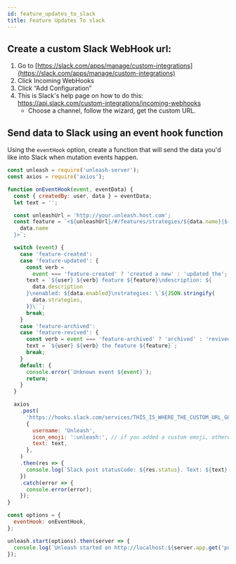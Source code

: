 ```yaml
---
id: feature_updates_to_slack
title: Feature Updates To slack
---
```


## Create a custom Slack WebHook url:

1. Go to [https://slack.com/apps/manage/custom-integrations](https://slack.com/apps/manage/custom-integrations)
1. Click Incoming WebHooks
1. Click “Add Configuration”
1. This is Slack's help page on how to do this: https://api.slack.com/custom-integrations/incoming-webhooks
   - Choose a channel, follow the wizard, get the custom URL.

## Send data to Slack using an event hook function

Using the `eventHook` option, create a function that will send the data you'd like into Slack when mutation events happen.

```javascript
const unleash = require('unleash-server');
const axios = require('axios');

function onEventHook(event, eventData) {
  const { createdBy: user, data } = eventData;
  let text = '';

  const unleashUrl = 'http://your.unleash.host.com';
  const feature = `<${unleashUrl}/#/features/strategies/${data.name}|${
    data.name
  }>`;

  switch (event) {
    case 'feature-created':
    case 'feature-updated': {
      const verb =
        event === 'feature-created' ? 'created a new' : 'updated the';
      text = `${user} ${verb} feature ${feature}\ndescription: ${
        data.description
      }\nenabled: ${data.enabled}\nstrategies: \`${JSON.stringify(
        data.strategies,
      )}\``;
      break;
    }
    case 'feature-archived':
    case 'feature-revived': {
      const verb = event === 'feature-archived' ? 'archived' : 'revived';
      text = `${user} ${verb} the feature ${feature}`;
      break;
    }
    default: {
      console.error(`Unknown event ${event}`);
      return;
    }
  }

  axios
    .post(
      'https://hooks.slack.com/services/THIS_IS_WHERE_THE_CUSTOM_URL_GOES',
      {
        username: 'Unleash',
        icon_emoji: ':unleash:', // if you added a custom emoji, otherwise you can remove this field.
        text: text,
      },
    )
    .then(res => {
      console.log(`Slack post statusCode: ${res.status}. Text: ${text}`);
    })
    .catch(error => {
      console.error(error);
    });
}

const options = {
  eventHook: onEventHook,
};

unleash.start(options).then(server => {
  console.log(`Unleash started on http://localhost:${server.app.get('port')}`);
});
```
